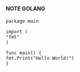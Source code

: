 #### NOTE GOLANG

```golang
package main

import (
"fmt"
)

func main() {
fmt.Print("Hello World!")
}
```
